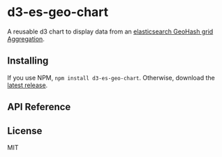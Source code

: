 # d3-es-geo-chart

A reusable d3 chart to display data from an [elasticsearch GeoHash grid Aggregation](https://www.elastic.co/guide/en/elasticsearch/reference/current/search-aggregations-bucket-geohashgrid-aggregation.html).

## Installing

If you use NPM, `npm install d3-es-geo-chart`. Otherwise, download the [latest release](https://github.com/kiernanmcgowan/d3-es-geo-chart/releases/latest).

## API Reference


## License

MIT